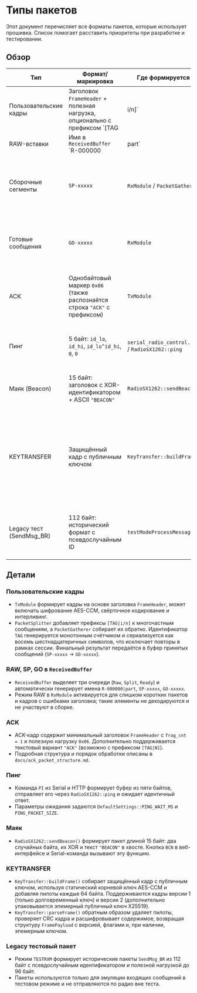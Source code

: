 # Типы пакетов

Этот документ перечисляет все форматы пакетов, которые использует прошивка. Список помогает расставить приоритеты при разработке и тестировании.

## Обзор

| Тип | Формат/маркировка | Где формируется | Назначение и особенности |
|-----|-------------------|-----------------|--------------------------|
| Пользовательские кадры | Заголовок `FrameHeader` + полезная нагрузка, опционально с префиксом `[TAG|i/n]` | `TxModule` / `PacketSplitter` | Основной тип сообщений. Фрагменты отмечаются префиксом `[TAG|i/n]`, последняя часть (`i = n`) собирается в `PacketGatherer` и попадает в `ReceivedBuffer` как `SP-xxxxx` и `GO-xxxxx`. Поддерживают шифрование, код Рида–Соломона, интерливинг и ACK. |
| RAW-вставки | Имя в `ReceivedBuffer` `R-000000|part` | `RxModule` | Сырые кадры или одиночные байты, для которых не удалось восстановить заголовок. Передаются напрямую в пользовательский колбэк и, при активном буфере, сохраняются как `Kind::Raw`. Не декодируются и не участвуют в сборке сообщений. |
| Сборочные сегменты | `SP-xxxxx` | `RxModule` / `PacketGatherer` | Промежуточные данные при сборке многофрагментных сообщений. Сохраняются в `ReceivedBuffer` и помогают отслеживать прогресс. |
| Готовые сообщения | `GO-xxxxx` | `RxModule` | Финальные собранные сообщения. Передаются в пользовательский колбэк и добавляются в `ReceivedBuffer` как `Kind::Ready`. |
| ACK | Однобайтовый маркер `0x06` (также распознаётся строка `"ACK"` с префиксом) | `TxModule` | Подтверждение доставки. Использует отдельную очередь и диапазон `msg_id >= 0x80000000`. Структура описана в отдельном документе. |
| Пинг | 5 байт: `id_lo`, `id_hi`, `id_lo^id_hi`, `0`, `0` | `serial_radio_control.ino` / `RadioSX1262::ping` | Проверка связи и измерение задержки. Ответ должен совпадать с отправленным буфером. |
| Маяк (Beacon) | 15 байт: заголовок с XOR-идентификатором + ASCII `"BEACON"` | `RadioSX1262::sendBeacon` | Служебный широковещательный пакет с подписью. Используется командой `BCN`. |
| KEYTRANSFER | Защищённый кадр с публичным ключом | `KeyTransfer::buildFrame` | Обмен корневыми ключами по LoRa. Использует AES-CCM, вставки пилотов и статический корневой ключ. Начиная с версии 2 кадр дополнительно содержит эпемерный публичный ключ X25519. Расшифровка выполняется `KeyTransfer::parseFrame`. |
| Legacy тест (SendMsg_BR) | 112 байт: исторический формат с псевдослучайным ID | `testModeProcessMessage` | Эмуляция старого протокола для режима `TESTRXM`. Используется только в тестовом режиме, данные добавляются в `ReceivedBuffer`. |

## Детали

### Пользовательские кадры
- `TxModule` формирует кадры на основе заголовка `FrameHeader`, может включать шифрование AES-CCM, свёрточное кодирование и интерливинг.
- `PacketSplitter` добавляет префиксы `[TAG|i/n]` к многочастным сообщениям, а `PacketGatherer` собирает их обратно. Идентификатор `TAG` генерируется монотонным счётчиком и сериализуется как восемь шестнадцатеричных символов, что исключает повторы в рамках сессии. Финальный результат передаётся в буфер принятых сообщений (`SP-xxxxx` → `GO-xxxxx`).

### RAW, SP, GO в `ReceivedBuffer`
- `ReceivedBuffer` выделяет три очереди (`Raw`, `Split`, `Ready`) и автоматически генерирует имена `R-000000|part`, `SP-xxxxx`, `GO-xxxxx`.
- Режим RAW в `RxModule` активируется для слишком коротких пакетов и кадров с ошибками заголовка; такие элементы не декодируются и не участвуют в сборке.

### ACK
- ACK-кадр содержит минимальный заголовок `FrameHeader` с `frag_cnt = 1` и полезную нагрузку `0x06`. Дополнительно поддерживается текстовый вариант `"ACK"` (возможно с префиксом `[TAG|N]`).
- Подробная структура и порядок обработки описаны в `docs/ack_packet_structure.md`.

### Пинг
- Команда `PI` из Serial и HTTP формирует буфер из пяти байтов, отправляет его через `RadioSX1262::ping` и ожидает идентичный ответ.
- Параметры ожидания задаются `DefaultSettings::PING_WAIT_MS` и `PING_PACKET_SIZE`.

### Маяк
- `RadioSX1262::sendBeacon()` формирует пакет длиной 15 байт: два случайных байта, их XOR и текст `"BEACON"` в хвосте. Кнопка `BCN` в веб-интерфейсе и Serial-команда вызывают эту функцию.

### KEYTRANSFER
- `KeyTransfer::buildFrame()` собирает защищённый кадр с публичным ключом, используя статический корневой ключ AES-CCM и добавляя пилоты каждые 64 байта. Поддерживаются кадры версии 1 (только долговременный ключ) и версии 2 (дополнительно упаковывается эпемерный публичный ключ X25519).
- `KeyTransfer::parseFrame()` обратным образом удаляет пилоты, проверяет CRC кадра и расшифровывает содержимое, возвращая структуру `FramePayload` с версией, флагами и, при наличии, эпемерным ключом.

### Legacy тестовый пакет
- Режим `TESTRXM` формирует исторические пакеты `SendMsg_BR` из 112 байт с псевдослучайным идентификатором и полезной нагрузкой до 96 байт.
- Пакеты используются только для эмуляции входящих сообщений в тестовом режиме и не отправляются по радио вне теста.

